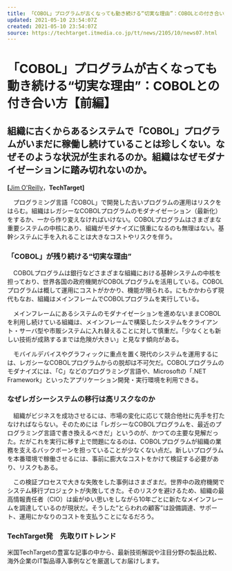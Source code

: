 ```yaml
---
title: 「COBOL」プログラムが古くなっても動き続ける“切実な理由”：COBOLとの付き合い方【前編】 - TechTargetジャパン システム開発
updated: 2021-05-10 23:54:07Z
created: 2021-05-10 23:54:07Z
source: https://techtarget.itmedia.co.jp/tt/news/2105/10/news07.html
---
```


# 「COBOL」プログラムが古くなっても動き続ける“切実な理由”：COBOLとの付き合い方【前編】

## 組織に古くからあるシステムで「COBOL」プログラムがいまだに稼働し続けていることは珍しくない。なぜそのような状況が生まれるのか。組織はなぜモダナイゼーションに踏み切れないのか。

**[**[Jim O'Reilly](https://www.itmedia.co.jp/author/209737/)，**TechTarget]**

　プログラミング言語「COBOL」で開発した古いプログラムの運用はリスクをはらむ。組織はレガシーなCOBOLプログラムのモダナイゼーション（最新化）をするか、一から作り変えなければいけない。COBOLプログラムはさまざまな重要システムの中核にあり、組織がモダナイズに慎重になるのも無理はない。基幹システムに手を入れることは大きなコストやリスクを伴う。

### 「COBOL」が残り続ける“切実な理由”

　COBOLプログラムは銀行などさまざまな組織における基幹システムの中核を担っており、世界各国の政府機関がCOBOLプログラムを活用している。COBOLプログラムは概して運用にコストがかかり、機能が限られる。にもかかわらず現代もなお、組織はメインフレームでCOBOLプログラムを実行している。

　メインフレームにあるシステムのモダナイゼーションを進めないままCOBOLを利用し続けている組織は、メインフレームで構築したシステムをクライアント・サーバ型や市販システムに入れ替えることに対して慎重だ。「少なくとも新しい技術が成熟するまでは危険が大きい」と見なす傾向がある。

　モバイルデバイスやグラフィックに重点を置く現代のシステムを運用するには、レガシーなCOBOLプログラムからの脱却は不可欠だ。COBOLプログラムのモダナイズには、「C」などのプログラミング言語や、Microsoftの「.NET Framework」といったアプリケーション開発・実行環境を利用できる。

### なぜレガシーシステムの移行は高リスクなのか

　組織がビジネスを成功させるには、市場の変化に応じて競合他社に先手を打たなければならない。そのためには「レガシーなCOBOLプログラムを、最近のプログラミング言語で書き換えるべきだ」というのが、かつての主要な見解だった。だがこれを実行に移す上で問題になるのは、COBOLプログラムが組織の業務を支えるバックボーンを担っていることが少なくない点だ。新しいプログラムを本番環境で稼働させるには、事前に膨大なコストをかけて検証する必要があり、リスクもある。

　この検証プロセスで大きな失敗をした事例はさまざまだ。世界中の政府機関でシステム移行プロジェクトが失敗してきた。そのリスクを避けるため、組織の最高情報責任者（CIO）は歯がゆい思いをしながら10年ごとに新たなメインフレームを調達しているのが現状だ。そうした“とらわれの顧客”は設備調達、サポート、運用にかなりのコストを支払うことになるだろう。

### TechTarget発　先取りITトレンド

米国TechTargetの豊富な記事の中から、最新技術解説や注目分野の製品比較、海外企業のIT製品導入事例などを厳選してお届けします。